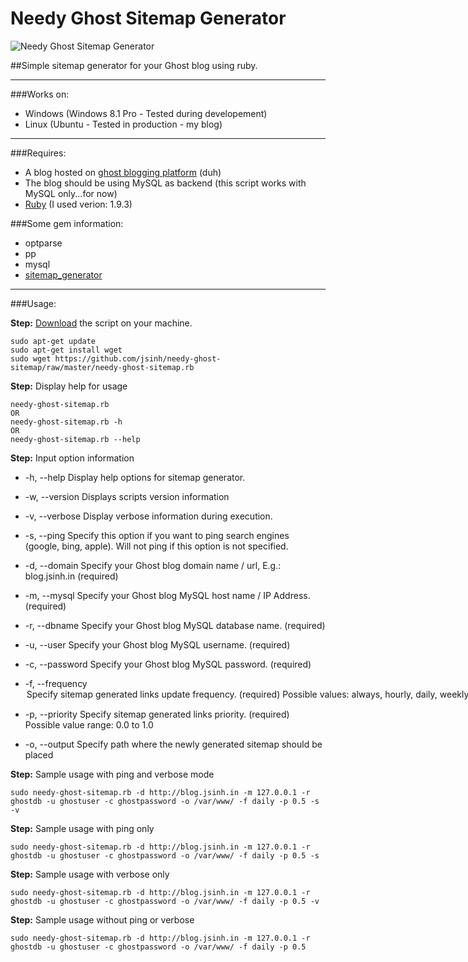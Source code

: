 Needy Ghost Sitemap Generator
===================

![Needy Ghost Sitemap Generator](https://github.com/jsinh/needy-ghost-sitemap/raw/master/ghost-logo.png "Needy Ghost Sitemap Generator")

##Simple sitemap generator for your Ghost blog using ruby.

---

###Works on:

 *	Windows (Windows 8.1 Pro - Tested during developement)
 *	Linux (Ubuntu - Tested in production - my blog)

---

###Requires:

*	A blog hosted on [ghost blogging platform](https://ghost.org) (duh)
*	The blog should be using MySQL as backend (this script works with MySQL only...for now)
*	[Ruby](https://www.ruby-lang.org/en/installation/) (I used verion: 1.9.3)

###Some gem information:
*	optparse
*	pp
*	mysql
*	[sitemap_generator](https://github.com/kjvarga/sitemap_generator)

---

###Usage:

**Step:** [Download](https://github.com/jsinh/needy-ghost-sitemap/archive/master.zip) the script on your machine.

	sudo apt-get update
	sudo apt-get install wget
	sudo wget https://github.com/jsinh/needy-ghost-sitemap/raw/master/needy-ghost-sitemap.rb

**Step:** Display help for usage

	needy-ghost-sitemap.rb
	OR
	needy-ghost-sitemap.rb -h
	OR
	needy-ghost-sitemap.rb --help

**Step:** Input option information

*	-h, --help					Display help options for sitemap generator.

*	-w, --version				Displays scripts version information

*	-v, --verbose				Display verbose information during execution.

*	-s, --ping					Specify this option if you want to ping search engines (google, bing, apple).
								Will not ping if this option is not specified.

*	-d, --domain <domain-name>	Specify your Ghost blog domain name / url, E.g.: blog.jsinh.in (required)

*	-m, --mysql <hostname>		Specify your Ghost blog MySQL host name / IP Address. (required)

*	-r, --dbname <database>		Specify your Ghost blog MySQL database name. (required)

*	-u, --user <username>		Specify your Ghost blog MySQL username. (required)

*	-c, --password <password>	Specify your Ghost blog MySQL password. (required)

*	-f, --frequency <option>	Specify sitemap generated links update frequency. (required)
								Possible values: always, hourly, daily, weekly, monthly, yearly, never

*	-p, --priority <value>		Specify sitemap generated links priority. (required)
								Possible value range: 0.0 to 1.0

*	-o, --output <path>			Specify path where the newly generated sitemap should be placed


**Step:** Sample usage with ping and verbose mode

	sudo needy-ghost-sitemap.rb -d http://blog.jsinh.in -m 127.0.0.1 -r ghostdb -u ghostuser -c ghostpassword -o /var/www/ -f daily -p 0.5 -s -v

**Step:** Sample usage with ping only

	sudo needy-ghost-sitemap.rb -d http://blog.jsinh.in -m 127.0.0.1 -r ghostdb -u ghostuser -c ghostpassword -o /var/www/ -f daily -p 0.5 -s

**Step:** Sample usage with verbose only

	sudo needy-ghost-sitemap.rb -d http://blog.jsinh.in -m 127.0.0.1 -r ghostdb -u ghostuser -c ghostpassword -o /var/www/ -f daily -p 0.5 -v

**Step:** Sample usage without ping or verbose

	sudo needy-ghost-sitemap.rb -d http://blog.jsinh.in -m 127.0.0.1 -r ghostdb -u ghostuser -c ghostpassword -o /var/www/ -f daily -p 0.5